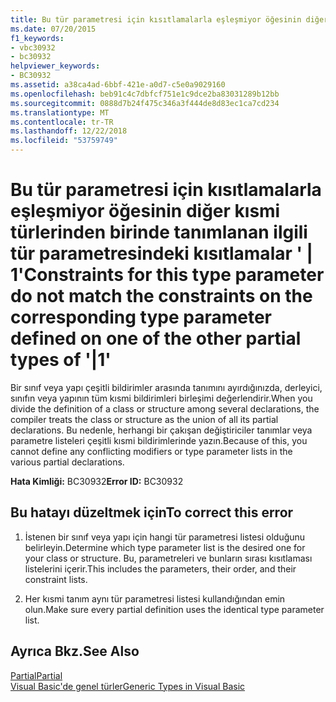 ```yaml
---
title: Bu tür parametresi için kısıtlamalarla eşleşmiyor öğesinin diğer kısmi türlerinden birinde tanımlanan ilgili tür parametresindeki kısıtlamalar ' | 1'
ms.date: 07/20/2015
f1_keywords:
- vbc30932
- bc30932
helpviewer_keywords:
- BC30932
ms.assetid: a38ca4ad-6bbf-421e-a0d7-c5e0a9029160
ms.openlocfilehash: beb91c4c7dbfcf751e1c9dce2ba83031289b12bb
ms.sourcegitcommit: 0888d7b24f475c346a3f444de8d83ec1ca7cd234
ms.translationtype: MT
ms.contentlocale: tr-TR
ms.lasthandoff: 12/22/2018
ms.locfileid: "53759749"
---
```

# <a name="constraints-for-this-type-parameter-do-not-match-the-constraints-on-the-corresponding-type-parameter-defined-on-one-of-the-other-partial-types-of-1"></a><span data-ttu-id="70422-102">Bu tür parametresi için kısıtlamalarla eşleşmiyor öğesinin diğer kısmi türlerinden birinde tanımlanan ilgili tür parametresindeki kısıtlamalar ' | 1'</span><span class="sxs-lookup"><span data-stu-id="70422-102">Constraints for this type parameter do not match the constraints on the corresponding type parameter defined on one of the other partial types of '|1'</span></span>
<span data-ttu-id="70422-103">Bir sınıf veya yapı çeşitli bildirimler arasında tanımını ayırdığınızda, derleyici, sınıfın veya yapının tüm kısmi bildirimleri birleşimi değerlendirir.</span><span class="sxs-lookup"><span data-stu-id="70422-103">When you divide the definition of a class or structure among several declarations, the compiler treats the class or structure as the union of all its partial declarations.</span></span> <span data-ttu-id="70422-104">Bu nedenle, herhangi bir çakışan değiştiriciler tanımlar veya parametre listeleri çeşitli kısmi bildirimlerinde yazın.</span><span class="sxs-lookup"><span data-stu-id="70422-104">Because of this, you cannot define any conflicting modifiers or type parameter lists in the various partial declarations.</span></span>  
  
 <span data-ttu-id="70422-105">**Hata Kimliği:** BC30932</span><span class="sxs-lookup"><span data-stu-id="70422-105">**Error ID:** BC30932</span></span>  
  
## <a name="to-correct-this-error"></a><span data-ttu-id="70422-106">Bu hatayı düzeltmek için</span><span class="sxs-lookup"><span data-stu-id="70422-106">To correct this error</span></span>  
  
1.  <span data-ttu-id="70422-107">İstenen bir sınıf veya yapı için hangi tür parametresi listesi olduğunu belirleyin.</span><span class="sxs-lookup"><span data-stu-id="70422-107">Determine which type parameter list is the desired one for your class or structure.</span></span> <span data-ttu-id="70422-108">Bu, parametreleri ve bunların sırası kısıtlaması listelerini içerir.</span><span class="sxs-lookup"><span data-stu-id="70422-108">This includes the parameters, their order, and their constraint lists.</span></span>  
  
2.  <span data-ttu-id="70422-109">Her kısmi tanım aynı tür parametresi listesi kullandığından emin olun.</span><span class="sxs-lookup"><span data-stu-id="70422-109">Make sure every partial definition uses the identical type parameter list.</span></span>  
  
## <a name="see-also"></a><span data-ttu-id="70422-110">Ayrıca Bkz.</span><span class="sxs-lookup"><span data-stu-id="70422-110">See Also</span></span>  
 [<span data-ttu-id="70422-111">Partial</span><span class="sxs-lookup"><span data-stu-id="70422-111">Partial</span></span>](../../visual-basic/language-reference/modifiers/partial.md)  
 [<span data-ttu-id="70422-112">Visual Basic'de genel türler</span><span class="sxs-lookup"><span data-stu-id="70422-112">Generic Types in Visual Basic</span></span>](../../visual-basic/programming-guide/language-features/data-types/generic-types.md)
